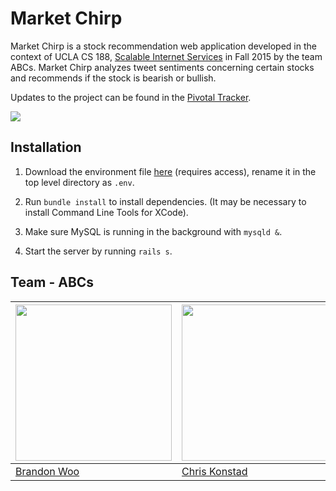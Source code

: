 # Market Chirp

Market Chirp is a stock recommendation web application developed in the context of UCLA CS 188, [Scalable Internet Services](http://www.scalableinternetservices.com/) in Fall 2015 by the team ABCs. Market Chirp analyzes tweet sentiments concerning certain stocks and recommends if the stock is bearish or bullish.

Updates to the project can be found in the [Pivotal Tracker](https://www.pivotaltracker.com/n/projects/1446710).

<img src="https://travis-ci.org/scalableinternetservices/ABCs.svg?branch=master">

## Installation

1. Download the environment file [here](https://drive.google.com/file/d/0BxbbvzrBaj8rODBJYm42ajZaN1U) (requires access), rename it in the top level directory as `.env`.

2. Run `bundle install` to install dependencies. (It may be necessary to install Command Line Tools for XCode).

3. Make sure MySQL is running in the background with `mysqld &`.

4. Start the server by running `rails s`.

## Team - ABCs
| <img src="https://avatars1.githubusercontent.com/u/5299614?v=3&s=460" width="250"> | <img src="https://avatars1.githubusercontent.com/u/1539144?v=3&s=460" width="250"> | <img src="https://scontent-sjc2-1.xx.fbcdn.net/hphotos-xaf1/v/t1.0-9/12011295_569942286490494_4254956360489592239_n.jpg?oh=3a03380e7bc946dad17a3ac5cd5971e2&oe=56884624" width="250"> | <img src="https://scontent-sjc2-1.xx.fbcdn.net/hphotos-xpa1/v/t34.0-0/p206x206/12081590_10153357735913743_2130296283_n.jpg?oh=b058f27a41ef81fad25cb4712f851392&oe=5619AB53" width="250"> |
| -------------------------------------------- | ------------------------------------------------ | ---------------------------------------- | ----------------------------------------------- |
| [Brandon Woo](https://github.com/bmwwoo)     | [Chris Konstad](https://github.com/chriskonstad) | [Alex Fong](https://github.com/apfong)   | [Sakib Shaikh](https://github.com/Sakibs)   |
